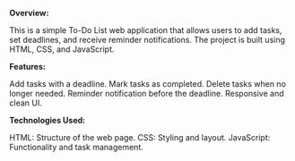 **Overview:**

This is a simple To-Do List web application that allows users to add tasks, set deadlines, and receive reminder notifications.
The project is built using HTML, CSS, and JavaScript.

**Features:**

Add tasks with a deadline.
Mark tasks as completed.
Delete tasks when no longer needed.
Reminder notification before the deadline.
Responsive and clean UI.

**Technologies Used:**

HTML: Structure of the web page.
CSS: Styling and layout.
JavaScript: Functionality and task management.
